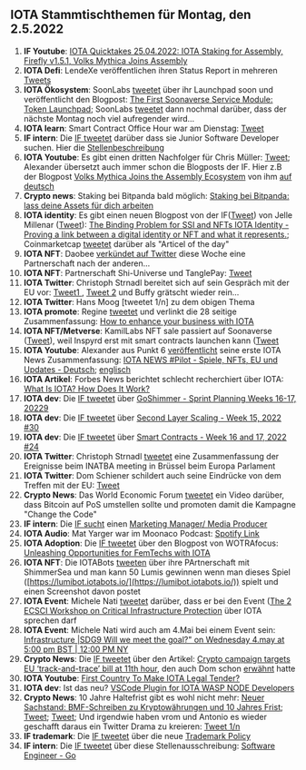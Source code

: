 ## IOTA Stammtischthemen für Montag, den 2.5.2022

1. **IF Youtube**: [IOTA Quicktakes 25.04.2022: IOTA Staking for Assembly, Firefly v1.5.1, Volks Mythica Joins Assembly](https://www.youtube.com/watch?v=vS6ZceXT4C8)
2. **IOTA Defi**: LendeXe veröffentlichen ihren Status Report in mehreren [Tweets](https://twitter.com/LendeXeFinance/status/1518643986369597441?s=20&t=WRKtjvzgKnhpzjWNIcxPRQ)
3. **IOTA Ökosystem**: SoonLabs [tweetet](https://twitter.com/soon_labs/status/1518819730210967552?s=20&t=WRKtjvzgKnhpzjWNIcxPRQ) über ihr Launchpad soon und veröffentlicht den Blogpost: [The First Soonaverse Service Module: Token Launchpad](https://soonlabs.medium.com/token-launchpad-b9310f8bfbc9); SoonLabs [tweetet](https://twitter.com/soon_labs/status/1519196398209552384?s=20&t=shy_DuBXsKA8dLaNgQYMcg) dann nochmal darüber, dass der nächste Montag noch viel aufregender wird...
4. **IOTA learn**: Smart Contract Office Hour war am Dienstag: [Tweet](https://twitter.com/assembly_net/status/1518575809048596480?s=20&t=WRKtjvzgKnhpzjWNIcxPRQ)
5. **IF intern**: Die [IF tweetet](https://twitter.com/iota/status/1518862577048117248?s=20&t=WRKtjvzgKnhpzjWNIcxPRQ) darüber dass sie Junior Software Developer suchen. Hier die [Stellenbeschreibung](https://iota.bamboohr.com/jobs/view.php?id=187&source=other) 
6. **IOTA Youtube**: Es gibt einen dritten Nachfolger für Chris Müller: [Tweet](https://twitter.com/shortaktien/status/1518843291067990017?s=20&t=WRKtjvzgKnhpzjWNIcxPRQ); Alexander übersetzt auch immer schon die Blogposts der IF. Hier z.B der Blogpost [Volks Mythica Joins the Assembly Ecosystem](https://blog.assembly.sc/volks-mythica-joins-the-assembly-ecosystem/) von ihm [auf deutsch](https://iota-kurs.de/volks-mythica-tritt-dem-assembly-oekosystem-bei/) 
7. **Crypto news**: Staking bei Bitpanda bald möglich: [Staking bei Bitpanda: lass deine Assets für dich arbeiten](https://blog.bitpanda.com/de/staking-bei-bitpanda-lass-deine-assets-fur-dich-arbeiten)
8. **IOTA identity**: Es gibt einen neuen Blogpost von der IF([Tweet](https://twitter.com/iota/status/1518938039199879175?s=20&t=Y26eZwu9EYgVtdNbmTri8w)) von Jelle Millenar ([Tweet](https://twitter.com/JelleFm/status/1518944063172579328?s=20&t=shy_DuBXsKA8dLaNgQYMcg)): [The Binding Problem for SSI and NFTs IOTA Identity - Proving a link between a digital identity or NFT and what it represents.](https://blog.iota.org/the-binding-problem-for-ssi-and-nfts/); Coinmarketcap [tweetet](https://twitter.com/CoinMarketCap/status/1519204734804303877?s=20&t=shy_DuBXsKA8dLaNgQYMcg) darüber als "Articel of the day"
9. **IOTA NFT**: Daobee [verkündet auf Twitter](https://twitter.com/Daobeegame) diese Woche eine Partnerschaft nach der anderen...
10. **IOTA NFT**: Partnerschaft Shi-Universe und TanglePay: [Tweet](https://twitter.com/Shiuniverse/status/1519270966978875392?s=20&t=w3WbF1iG-CcJySp8zlJ_AQ)
11. **IOTA Twitter**: Christoph Strnadl bereitet sich auf sein Gespräch mit der EU vor: [Tweet1 ](https://twitter.com/archimate/status/1519252069219287040?s=20&t=Y26eZwu9EYgVtdNbmTri8w), [Tweet 2](https://twitter.com/archimate/status/1519254531166638088?s=20&t=shy_DuBXsKA8dLaNgQYMcg) und Buffy grätscht wieder rein...
12. **IOTA Twitter**: Hans Moog [tweetet 1/n] zu dem obigen Thema
13. **IOTA promote**: Regine [tweetet](https://twitter.com/Energine/status/1519301547229855746?s=20) und verlinkt die 28 seitige Zusammenfassung: [How to enhance your business with IOTA](https://files.iota.org/comms/IOTA_for_Business.pdf)
14. **IOTA NFT/Metverse**: KamilLabs NFT sale passiert auf Soonaverse ([Tweet](https://twitter.com/kamilabsstudio/status/1518522332431753216?s=20&t=j6fLxrXspf8zvQfrgJIZaA)), weil Inspyrd erst mit smart contracts launchen kann ([Tweet](https://twitter.com/kamilabsstudio/status/1518858948056686592?s=20&t=j6fLxrXspf8zvQfrgJIZaA)
15. **IOTA Youtube**: Alexander aus Punkt 6 [veröffentlicht](https://twitter.com/shortaktien/status/1519355597484871680?s=20&t=j6fLxrXspf8zvQfrgJIZaA) seine erste IOTA News Zusammenfassung: [IOTA NEWS #Pilot - Spiele, NFTs, EU und Updates - Deutsch](https://www.youtube.com/watch?v=MNsMU5uCpEA); [englisch](https://www.youtube.com/watch?v=IEbg27U013o)
16. **IOTA Artikel**: Forbes News berichtet schlecht recherchiert über IOTA: [What Is IOTA? How Does It Work?](https://www.forbes.com/advisor/investing/cryptocurrency/what-is-iota/)
17. **IOTA dev**: Die [IF tweetet](https://twitter.com/iota/status/1519209796951584770?s=20&t=2KrLu343SiJ6eGYoQ9s0sg) über [GoShimmer - Sprint Planning Weeks 16-17, 20229](https://github.com/iotaledger/research-updates/discussions/31)
18. **IOTA dev**: Die [IF tweetet](https://twitter.com/iota/status/1519255151944548354?s=20&t=j3foXmxKwAdtukdT6oXBYw) über [Second Layer Scaling - Week 15, 2022 #30](https://github.com/iotaledger/research-updates/discussions/30)
19. **IOTA dev**: Die [IF tweetet](https://twitter.com/iota/status/1519345859296649217?s=20&t=-8RKG9QqMxjW-ARi4iqchA) über [Smart Contracts - Week 16 and 17, 2022 #24](https://github.com/iotaledger/engineering-updates/discussions/24)
20. **IOTA Twitter**: Christoph Strnadl [tweetet](https://twitter.com/archimate/status/1519444910369353728?s=20&t=j6fLxrXspf8zvQfrgJIZaA) eine Zusammenfassung der Ereignisse beim INATBA meeting in Brüssel beim Europa Parlament
21. **IOTA Twitter**: Dom Schiener schildert auch seine Eindrücke von dem Treffen mit der EU: [Tweet](https://twitter.com/DomSchiener/status/1519586889107484673?s=20&t=yovXGYXw6O16II0ObNrx-Q)
22. **Crypto News**: Das World Economic Forum [tweetet](https://twitter.com/wef/status/1519119185422524416?s=20&t=j6fLxrXspf8zvQfrgJIZaA) ein Video darüber, dass Bitcoin auf PoS umstellen sollte und promoten damit die Kampagne "Change the Code"
23. **IF intern**: Die [IF sucht](https://twitter.com/iota/status/1519587480365846528?s=20&t=yovXGYXw6O16II0ObNrx-Q) einen [Marketing Manager/ Media Producer](https://iota.bamboohr.com/jobs/view.php?id=202&source=aWQ9NA%3D%3D)
24. **IOTA Audio**: Mat Yarger war im Moonaco Podcast: [Spotify Link](https://open.spotify.com/episode/5ege2EU5hXHjqdznymyqlN?si=OkAi0cqkT0q5TVZV09hGqw&nd=1)
25. **IOTA Adoption**: Die [IF tweetet](https://twitter.com/iota/status/1519662927493668867?s=20&t=6EE3tkgXbv-pvOKzFtfz9g) über den Blogpost von WOTRAfocus: [Unleashing Opportunities for FemTechs with IOTA](https://developmentnavigator.com/unleashing-opportunities-for-femtechs-with-iota/)
26. **IOTA NFT**: Die IOTABots [tweeten](https://twitter.com/iotabots/status/1519622025727426561?s=20&t=6EE3tkgXbv-pvOKzFtfz9g) über ihre PArtnerschaft mit ShimmerSea und man kann 50 Lumis gewinnen wenn man dieses Spiel ([https://lumibot.iotabots.io/](https://lumibot.iotabots.io/)) spielt und einen Screenshot davon postet
27. **IOTA Event**: Michele Nati [tweetet](https://twitter.com/michelenati/status/1519629972918489089?s=20&t=6EE3tkgXbv-pvOKzFtfz9g) darüber, dass er bei den Event ([The 2     ECSCI Workshop on Critical Infrastructure Protection](https://www.finsec-project.eu/second-ecsci-virtual-workshop) über IOTA sprechen darf
28. **IOTA Event**: Michele Nati wird auch am 4.Mai bei einem Event sein: [Infrastructure |SDG9 Will we meet the goal?"  on Wednesday 4.may at 5:00 pm BST | 12:00 PM NY](https://www.linkedin.com/feed/update/urn:li:share:6925428606684790784)
29. **Crypto News**: Die [IF tweetet](https://twitter.com/iota/status/1519647708126011393?s=20&t=6EE3tkgXbv-pvOKzFtfz9g) über den Artikel: [Crypto campaign targets EU ‘track-and-trace’ bill at 11th hour](https://www.politico.eu/article/crypto-campaign-target-eu-meps-transfer-funds-regulation/), den auch Dom schon [erwähnt](https://twitter.com/DomSchiener/status/1519586891972153344?s=20&t=6EE3tkgXbv-pvOKzFtfz9g) hatte
30. **IOTA Youtube**: [First Country To Make IOTA Legal Tender?](https://www.youtube.com/watch?v=VgYGHNzw7nM)
31. **IOTA dev**: Ist das neu? [VSCode Plugin for IOTA WASP NODE Developers](https://marketplace.visualstudio.com/items?itemName=CadenceDataSoft.iota-wasp-extension)
32. **Crypto News**: 10 Jahre Haltefrist gibt es wohl nicht mehr: [Neuer Sachstand: BMF-Schreiben zu Kryptowährungen und 10 Jahres Frist](https://www.anwalt.de/rechtstipps/neuer-sachstand-bmf-schreiben-zu-kryptowaehrungen-und-10-jahres-frist-finanzamt-bitcoin-nft-token-200209.html); [Tweet](https://twitter.com/FlorianWimmerAT/status/1519764826389716996?s=20&t=8h0cO2DcuyJn7O5VLuRL4Q); [Tweet](https://twitter.com/f_schaeffler/status/1519920297813716993?s=20&t=8h0cO2DcuyJn7O5VLuRL4Q); Und irgendwie haben vrom und Antonio es wieder geschafft daraus ein Twitter Drama zu kreieren: [Tweet 1/n](https://twitter.com/antonionardella/status/1519900608265953281?s=20&t=6U-cW9YBoYQ5021PvM1eKA)
33. **IF trademark**: Die [IF tweetet](https://twitter.com/iota/status/1519617563180871681?s=20&t=NY1ZBmHfTMz8-_W4TK28Rw) über die neue [Trademark Policy](https://www.iota.org/trademark)
34. **IF intern**: Die [IF tweetet](https://twitter.com/iota/status/1519949808491974656?s=20&t=KgXiCUr41fZlhVOXxYlETw) über diese Stellenausschreibung: [Software Engineer - Go](https://iota.bamboohr.com/jobs/view.php?id=205&source=aWQ9NA==)

